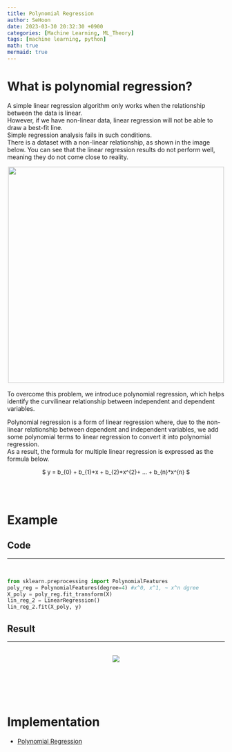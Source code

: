 ```yaml
---
title: Polynomial Regression
author: SeHoon
date: 2023-03-30 20:32:30 +0900
categories: [Machine Learning, ML_Theory]
tags: [machine learning, python]
math: true
mermaid: true
---
```


# What is polynomial regression?<br>

A simple linear regression algorithm only works when the relationship between the data is linear.<br>
However, if we have non-linear data, linear regression will not be able to draw a best-fit line.<br>
Simple regression analysis fails in such conditions.<br>
There is a dataset with a non-linear relationship, as shown in the image below. You can see that the linear regression results do not perform well, meaning they do not come close to reality. <br>
<center>
<img src="https://user-images.githubusercontent.com/28240052/229110371-52985448-6044-4e6a-8d83-3d9728c417d9.png" width=500>
</center>
<br>
To overcome this problem, we introduce polynomial regression, which helps identify the curvilinear relationship between independent and dependent variables.<br>

Polynomial regression is a form of linear regression where, due to the non-linear relationship between dependent and independent variables, we add some polynomial terms to linear regression to convert it into polynomial regression.<br>
As a result, the formula for multiple linear regression is expressed as the formula below.<br>
<center>
<font size="2">

$ y = b_{0} + b_{1}*x + b_{2}*x^{2}+ ... + b_{n}*x^{n} $

</font>
</center>
<br><br>

# Example

## Code
---
<br>

```py
from sklearn.preprocessing import PolynomialFeatures
poly_reg = PolynomialFeatures(degree=4) #x^0, x^1, ~ x^n dgree
X_poly = poly_reg.fit_transform(X)
lin_reg_2 = LinearRegression()
lin_reg_2.fit(X_poly, y)
```

## Result
---
<br>
<center>
<img src="https://user-images.githubusercontent.com/28240052/229107607-87fd872e-6551-4a22-a355-6892e8b8c13b.png">
</center>

<br><br><br><br>

# Implementation

+ [Polynomial Regression](https://github.com/csh970605/Machine-LearningA-Z/tree/main/Part%202%20-%20Regression/Section%206%20-%20Polynomial%20Regression/Python)